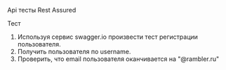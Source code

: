 Api тесты Rest Assured

Тест
1. Используя сервис swagger.io произвести тест регистрации пользователя.
2. Получить пользователя по username.
2. Проверить, что email пользователя оканчивается на "@rambler.ru"
